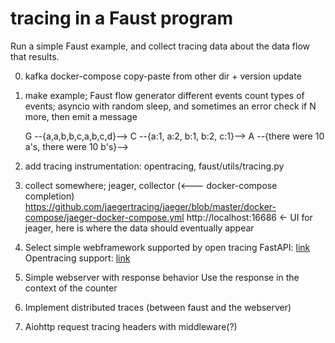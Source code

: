# tracing in a Faust program

Run a simple Faust example, and collect tracing data about the data flow that results.

0. kafka docker-compose
   copy-paste from other dir + version update

1. make example; Faust flow
     generator different events
     count types of events; asyncio with random sleep, and sometimes an error
     check if N more, then emit a message
        
     G --{a,a,b,b,c,a,b,c,d}--> C --{a:1, a:2, b:1, b:2, c:1}--> A --{there were 10 a's, there were 10 b's}-->
     
2. add tracing instrumentation: opentracing, faust/utils/tracing.py

3. collect somewhere; jeager, collector  (<--- docker-compose completion)
   https://github.com/jaegertracing/jaeger/blob/master/docker-compose/jaeger-docker-compose.yml
   http://localhost:16686  <- UI for jeager, here is where the data should eventually appear

4. Select simple webframework supported by open tracing
   FastAPI: [link](https://fastapi.tiangolo.com/)
   Opentracing support: [link](https://fastapi.tiangolo.com/)

5. Simple webserver with response behavior
   Use the response in the context of the counter

6. Implement distributed traces (between faust and the webserver)

7. Aiohttp request tracing headers with middleware(?)